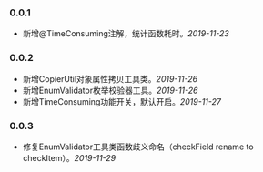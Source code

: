 ### 0.0.1
- 新增@TimeConsuming注解，统计函数耗时。*2019-11-23*

### 0.0.2
- 新增CopierUtil对象属性拷贝工具类。*2019-11-26*
- 新增EnumValidator枚举校验器工具。*2019-11-26*
- 新增TimeConsuming功能开关，默认开启。*2019-11-27*

### 0.0.3
- 修复EnumValidator工具类函数歧义命名（checkField rename to checkItem）。*2019-11-29*